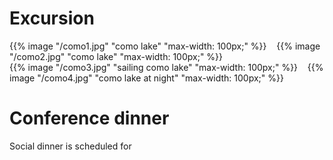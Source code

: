 # Excursion

{{% image "/como1.jpg" "como lake" "max-width: 100px;" %}} &nbsp;&nbsp;
{{% image "/como2.jpg" "como lake" "max-width: 100px;" %}} <br>
{{% image "/como3.jpg" "sailing como lake" "max-width: 100px;" %}} &nbsp;&nbsp;
{{% image "/como4.jpg" "como lake at night" "max-width: 100px;" %}}

<!-- {{< figure
  src="/images/examples/zion-national-park.jpg"
  caption="Como Lake from Villa del Grumello"
  width=
>}} &nbsp;&nbsp;
{{< figure
  src="/images/examples/zion-national-park.jpg"
  caption="Como Lake"
  class="ma0 w-75"
>}}
{{< figure
  src="/images/examples/zion-national-park.jpg"
  alt="A photograph of Zion National Park"
  caption="Sailing Como Lake"
>}}  &nbsp;&nbsp;
{{< figure
  src="/images/examples/zion-national-park.jpg"
  alt="A photograph of Zion National Park"
  caption="Como Lake at Night"
>}} -->

# Conference dinner

Social dinner is scheduled for 



